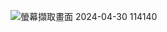 ![螢幕擷取畫面 2024-04-30 114140](https://github.com/Yiming-Liao/clothes-app/assets/160565489/57b10780-e9ef-41e9-b707-0fae88b3956f)

